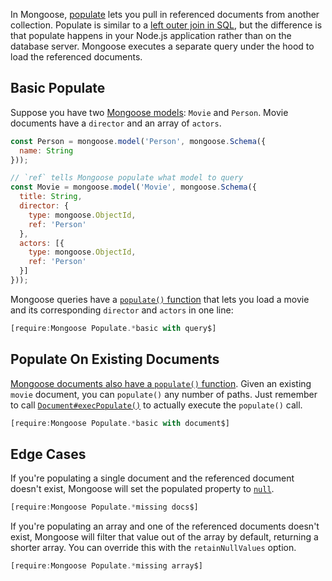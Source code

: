 In Mongoose, [populate](https://mongoosejs.com/docs/populate.html) lets you pull
in referenced documents from another collection. Populate is similar to a
[left outer join in SQL](https://www.dofactory.com/sql/left-outer-join), but
the difference is that populate happens in your Node.js application rather than
on the database server. Mongoose executes a separate query under the hood to load
the referenced documents.

Basic Populate
--------------

Suppose you have two [Mongoose models](https://mongoosejs.com/docs/models.html):
`Movie` and `Person`. Movie documents have a `director` and an array of `actors`.

```javascript
const Person = mongoose.model('Person', mongoose.Schema({
  name: String
}));

// `ref` tells Mongoose populate what model to query
const Movie = mongoose.model('Movie', mongoose.Schema({
  title: String,
  director: {
    type: mongoose.ObjectId,
    ref: 'Person'
  },
  actors: [{
    type: mongoose.ObjectId,
    ref: 'Person'
  }]
}));
```

Mongoose queries have a [`populate()` function](https://mongoosejs.com/docs/api/query.html#query_Query-populate) that lets you load a movie and its corresponding
`director` and `actors` in one line:

```javascript
[require:Mongoose Populate.*basic with query$]
```

Populate On Existing Documents
------------------------------

[Mongoose documents also have a `populate()` function](https://mongoosejs.com/docs/api/document.html#document_Document-populate). Given an existing `movie` document, you
can `populate()` any number of paths. Just remember to call [`Document#execPopulate()`](https://mongoosejs.com/docs/api/document.html#document_Document-execPopulate) to actually execute the `populate()` call.

```javascript
[require:Mongoose Populate.*basic with document$]
```

Edge Cases
----------

If you're populating a single document and the referenced document doesn't exist,
Mongoose will set the populated property to [`null`](/tutorials/fundamentals/null).

```javascript
[require:Mongoose Populate.*missing docs$]
```

If you're populating an array and one of the referenced documents doesn't exist,
Mongoose will filter that value out of the array by default, returning a shorter
array. You can override this with the `retainNullValues` option.

```javascript
[require:Mongoose Populate.*missing array$]
```